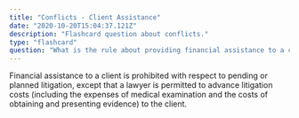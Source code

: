 ```yaml
---
title: "Conflicts - Client Assistance"
date: "2020-10-20T15:04:37.121Z"
description: "Flashcard question about conflicts."
type: "flashcard"
question: "What is the rule about providing financial assistance to a client?"
---
```


Financial assistance to a client is prohibited with respect to pending or planned litigation, except that a lawyer is permitted to advance litigation costs (including the expenses of medical examination and the costs of obtaining and presenting evidence) to the client.